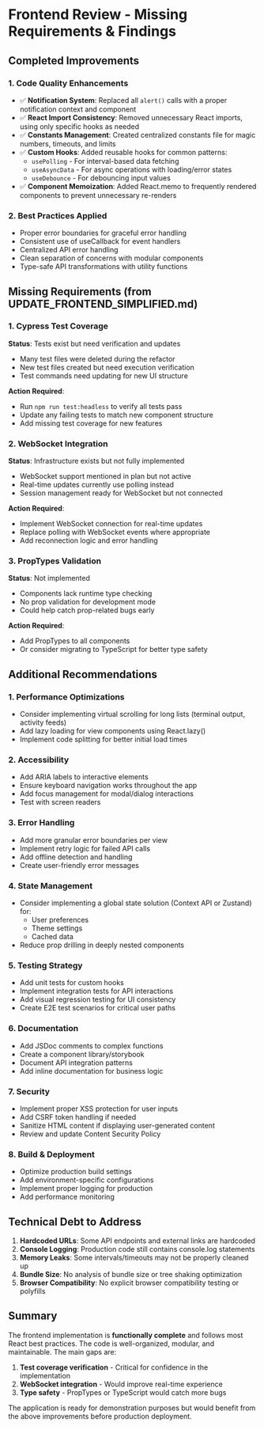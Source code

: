 # Frontend Review - Missing Requirements & Findings

## Completed Improvements

### 1. Code Quality Enhancements
- ✅ **Notification System**: Replaced all `alert()` calls with a proper notification context and component
- ✅ **React Import Consistency**: Removed unnecessary React imports, using only specific hooks as needed
- ✅ **Constants Management**: Created centralized constants file for magic numbers, timeouts, and limits
- ✅ **Custom Hooks**: Added reusable hooks for common patterns:
  - `usePolling` - For interval-based data fetching
  - `useAsyncData` - For async operations with loading/error states  
  - `useDebounce` - For debouncing input values
- ✅ **Component Memoization**: Added React.memo to frequently rendered components to prevent unnecessary re-renders

### 2. Best Practices Applied
- Proper error boundaries for graceful error handling
- Consistent use of useCallback for event handlers
- Centralized API error handling
- Clean separation of concerns with modular components
- Type-safe API transformations with utility functions

## Missing Requirements (from UPDATE_FRONTEND_SIMPLIFIED.md)

### 1. Cypress Test Coverage
**Status**: Tests exist but need verification and updates
- Many test files were deleted during the refactor
- New test files created but need execution verification
- Test commands need updating for new UI structure

**Action Required**:
- Run `npm run test:headless` to verify all tests pass
- Update any failing tests to match new component structure
- Add missing test coverage for new features

### 2. WebSocket Integration
**Status**: Infrastructure exists but not fully implemented
- WebSocket support mentioned in plan but not active
- Real-time updates currently use polling instead
- Session management ready for WebSocket but not connected

**Action Required**:
- Implement WebSocket connection for real-time updates
- Replace polling with WebSocket events where appropriate
- Add reconnection logic and error handling

### 3. PropTypes Validation
**Status**: Not implemented
- Components lack runtime type checking
- No prop validation for development mode
- Could help catch prop-related bugs early

**Action Required**:
- Add PropTypes to all components
- Or consider migrating to TypeScript for better type safety

## Additional Recommendations

### 1. Performance Optimizations
- Consider implementing virtual scrolling for long lists (terminal output, activity feeds)
- Add lazy loading for view components using React.lazy()
- Implement code splitting for better initial load times

### 2. Accessibility
- Add ARIA labels to interactive elements
- Ensure keyboard navigation works throughout the app
- Add focus management for modal/dialog interactions
- Test with screen readers

### 3. Error Handling
- Add more granular error boundaries per view
- Implement retry logic for failed API calls
- Add offline detection and handling
- Create user-friendly error messages

### 4. State Management
- Consider implementing a global state solution (Context API or Zustand) for:
  - User preferences
  - Theme settings
  - Cached data
- Reduce prop drilling in deeply nested components

### 5. Testing Strategy
- Add unit tests for custom hooks
- Implement integration tests for API interactions
- Add visual regression testing for UI consistency
- Create E2E test scenarios for critical user paths

### 6. Documentation
- Add JSDoc comments to complex functions
- Create a component library/storybook
- Document API integration patterns
- Add inline documentation for business logic

### 7. Security
- Implement proper XSS protection for user inputs
- Add CSRF token handling if needed
- Sanitize HTML content if displaying user-generated content
- Review and update Content Security Policy

### 8. Build & Deployment
- Optimize production build settings
- Add environment-specific configurations
- Implement proper logging for production
- Add performance monitoring

## Technical Debt to Address

1. **Hardcoded URLs**: Some API endpoints and external links are hardcoded
2. **Console Logging**: Production code still contains console.log statements
3. **Memory Leaks**: Some intervals/timeouts may not be properly cleaned up
4. **Bundle Size**: No analysis of bundle size or tree shaking optimization
5. **Browser Compatibility**: No explicit browser compatibility testing or polyfills

## Summary

The frontend implementation is **functionally complete** and follows most React best practices. The code is well-organized, modular, and maintainable. The main gaps are:

1. **Test coverage verification** - Critical for confidence in the implementation
2. **WebSocket integration** - Would improve real-time experience
3. **Type safety** - PropTypes or TypeScript would catch more bugs

The application is ready for demonstration purposes but would benefit from the above improvements before production deployment.